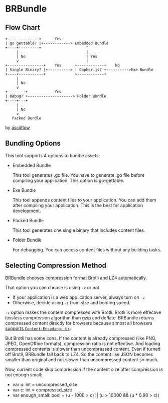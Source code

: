 # BRBundle

## Flow Chart

```text
+--------------+      Yes
| go gettable? |+------------> Embedded Bundle
+----+---------+                    ^
     |                              |
     | No                           | Yes
     v                              |
+----------------+    Yes      +------------+    No
| Single Binary? |+----------> | Gopher.js? +---------->Exe Bundle
+----+-----------+             +------------+
     |
     | No
     v
+--------+            Yes
| Debug? +--------------------> Folder Bundle
+----+---+
     |
     | No
     v
   Packed Bundle
```

by [asciiflow](http://stable.ascii-flow.appspot.com/#Draw)

## Bundling Options

This tool supports 4 options to bundle assets:

* Embedded Bundle

  This tool generates .go file. You have to generate .go file before compiling your application.
  This option is go-gettable.
  
* Exe Bundle

  This tool appends content files to your application. You can add them after compiling your application.
  This is the best for application development.

* Packed Bundle

  This tool generates one single binary that includes content files.

* Folder Bundle

  For debugging. You can access content files without any building tasks.


## Selecting Compression Method

BRBundle chooses compression format Brotli and LZ4 automatically.

That option you can choose is using ``-z`` or not.

* If your application is a web application server, always turn on ``-z``
* Otherwise, decide using ``-z`` from size and booting speed.

``-z`` option makes the content compressed with Brotli.
Brotli is more effective lossless compression algorithm than gzip and deflate.
BRBundle returns compressed content directly for browsers because almost all browsers
[supports ``Content-Encoding: br``](https://caniuse.com/#search=brotli).

But Brotli has some cons.
If the content is already compressed (like PNG, JPEG, OpenOffice formats), compression ratio is not effective.
And loading compressed contents is slower than uncompressed content.
Even if turned off Brotli, BRBundle fall back to LZ4. So the content like JSON becomes smaller than original
and not slower than uncompressed content so much.

Now, current code skip compression if the content size after compression is not enough small:

* var u: int = uncompressed_size
* var c: int = compressed_size
* var enough_small: bool = (u - 1000 > c) || (u > 10000 && (u * 0.90 > c))


